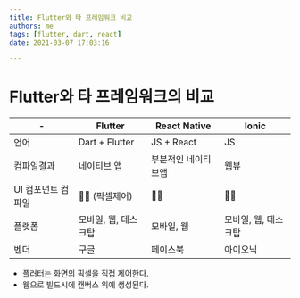 ```yaml
---
title: Flutter와 타 프레임워크 비교
authors: me
tags: [flutter, dart, react]
date: 2021-03-07 17:03:16

---
```


# Flutter와 타 프레임워크의 비교

|  -             | Flutter           | React Native      | Ionic          |
|----------------|-------------------|-------------------|----------------|
| 언어            | Dart + Flutter    | JS + React        | JS             |
| 컴파일결과        | 네이티브 앱         | 부분적인 네이티브앱   | 웹뷰             |
| UI 컴포넌트 컴파일 | 🙅‍♂️ (픽셀제어)       | 🙆‍♂️                | 🙅‍♂️              |
| 플랫폼           | 모바일, 웹, 데스크탑  | 모바일, 웹         | 모바일, 웹, 데스크탑 |
| 벤더             | 구글              | 페이스북            | 아이오닉          |

- 플러터는 화면의 픽셀을 직접 제어한다.
- 웹으로 빌드시에 캔버스 위에 생성된다.

